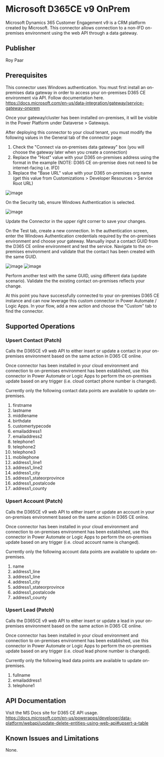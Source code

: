 # Microsoft D365CE v9 OnPrem
Microsoft Dynamics 365 Customer Engagement v9 is a CRM platform created by Microsoft.  This connector allows connection to a non-IFD on-premises environment using the web API through a data gateway.

## Publisher
Roy Paar

## Prerequisites
This connector uses Windows authentication.  You must first install an on-premises data gateway in order to access your on-premises D365 CE environment via API.  Follow documentation here. https://docs.microsoft.com/en-us/data-integration/gateway/service-gateway-onprem

Once your gateway/cluster has been installed on-premises, it will be visible in the Power Platform under Dataverse > Gateways.

After deploying this connector to your cloud tenant, you must modify the following values in the General tab of the connector page:

1.	Check the "Connect via on-premises data gateway" box (you will choose the gateway later when you create a connection)
2.	Replace the "Host" value with your D365 on-premises address using the format in the example (NOTE: D365 CE on-premise does not need to be internet-facing i.e. IFD)
3.	Replace the "Base URL" value with your D365 on-premises org name (get this value from Customizations > Developer Resources > Service Root URL)

![image](https://user-images.githubusercontent.com/86677937/136863626-19735c08-41cc-45a0-8073-6238075b9fb1.png)

On the Security tab, ensure Windows Authentication is selected.

![image](https://user-images.githubusercontent.com/86677937/136863693-bf9ccacb-6395-40ca-a6ed-35f430b56797.png)

Update the Connector in the upper right corner to save your changes.

On the Test tab, create a new connection.  In the authentication screen, enter the Windows Authentication credentials required by the on-premises environment and choose your gateway.  Manually input a contact GUID from the D365 CE online environment and test the service.  Navigate to the on-premises environment and validate that the contact has been created with the same GUID.

![image](https://user-images.githubusercontent.com/86677937/136863761-00d9b197-0b33-4443-bf67-ae6a7a7f5b28.png)
![image](https://user-images.githubusercontent.com/86677937/136863851-7422f844-74ef-4081-a783-df923bce4740.png)

Perform another test with the same GUID, using different data (update scenario).  Validate the the existing contact on-premises reflects your change.

At this point you have successfully connected to your on-premises D365 CE instance and can now leverage this custom connector in Power Automate / Logic Apps.  In your flow, add a new action and choose the "Custom" tab to find the connector.

## Supported Operations
### Upsert Contact (Patch)
Calls the D365CE v9 web API to either insert or update a contact in your on-premises environment based on the same action in D365 CE online.

Once connector has been installed in your cloud environment and connection to on-premises environment has been established, use this connector in Power Automate or Logic Apps to perform the on-premises update based on any trigger (i.e. cloud contact phone number is changed).

Currently only the following contact data points are available to update on-premises.

1.	firstname
2.	lastname
3.	middlename
4.	birthdate
5.	customertypecode
6.	emailaddress1
7.	emailaddress2
8.	telephone1
9.	telephone2
10.	telephone3
11.	mobilephone
12.	address1_line1
13.	address1_line2
14.	address1_city
15.	address1_stateorprovince
16.	address1_postalcode
17.	address1_county

### Upsert Account (Patch)
Calls the D365CE v9 web API to either insert or update an account in your on-premises environment based on the same action in D365 CE online.

Once connector has been installed in your cloud environment and connection to on-premises environment has been established, use this connector in Power Automate or Logic Apps to perform the on-premises update based on any trigger (i.e. cloud account name is changed).

Currently only the following account data points are available to update on-premises.

1.	name
2.	address1_line
3.	address1_line
4.	address1_city
5.	address1_stateorprovince
6.	address1_postalcode
7.	address1_county

### Upsert Lead (Patch)
Calls the D365CE v9 web API to either insert or update a lead in your on-premises environment based on the same action in D365 CE online.

Once connector has been installed in your cloud environment and connection to on-premises environment has been established, use this connector in Power Automate or Logic Apps to perform the on-premises update based on any trigger (i.e. cloud lead phone number is changed).

Currently only the following lead data points are available to update on-premises.

1.	fullname
2.	emailaddress1
3.	telephone1

## API Documentation
Visit the MS Docs site for D365 CE API usage. https://docs.microsoft.com/en-us/powerapps/developer/data-platform/webapi/update-delete-entities-using-web-api#upsert-a-table

## Known Issues and Limitations
None.
